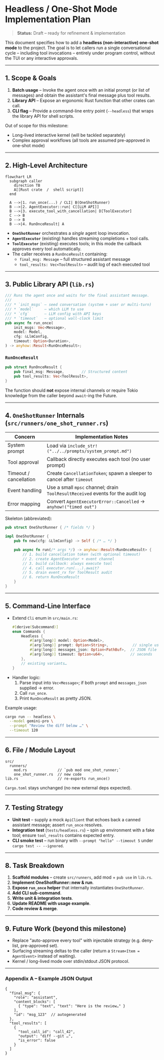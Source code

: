 # Headless / One-Shot Mode Implementation Plan

> **Status:** Draft – ready for refinement & implementation

This document specifies how to add a **headless (non-interactive) one-shot mode** to the project.  The goal is to let callers run a single conversational cycle – including tool invocations – entirely under program control, without the TUI or any interactive approvals.

---

## 1. Scope & Goals

1. **Batch usage** – Invoke the agent once with an initial prompt (or list of messages) and obtain the assistant's final message plus tool results.
2. **Library API** – Expose an ergonomic Rust function that other crates can call.
3. **CLI flag** – Provide a command-line entry point (`--headless`) that wraps the library API for shell scripts.

Out of scope for this milestone:
* Long-lived interactive kernel (will be tackled separately)
* Complex approval workflows (all tools are assumed pre-approved in one-shot mode)

---

## 2. High-Level Architecture

```mermaid
flowchart LR
  subgraph caller
    direction TB
    A[[Rust crate  /  shell script]]
  end

  A -->|1. run_once(...) / CLI| B(OneShotRunner)
  B -->|2. AgentExecutor::run| C[[LLM API]]
  B -->|3. execute_tool_with_cancellation| D[ToolExecutor]
  C --> B
  D --> B
  B -->|4. RunOnceResult| A
```

* **`OneShotRunner`** orchestrates a _single_ agent loop invocation.
* **`AgentExecutor`** (existing) handles streaming completions + tool calls.
* **`ToolExecutor`** (existing) executes tools; in this mode the callback approves every tool automatically.
* The caller receives a `RunOnceResult` containing:
  * `final_msg: Message` – full structured assistant message
  * `tool_results: Vec<ToolResult>` – audit log of each executed tool

---

## 3. Public Library API (`lib.rs`)

```rust
/// Runs the agent once and waits for the final assistant message.
///
/// * `init_msgs` – seed conversation (system + user or multi-turn)
/// * `model`     – which LLM to use
/// * `cfg`       – LLM config with API keys
/// * `timeout`   – optional wall-clock limit
pub async fn run_once(
    init_msgs: Vec<Message>,
    model: Model,
    cfg: &LlmConfig,
    timeout: Option<Duration>,
) -> anyhow::Result<RunOnceResult>;
```

### `RunOnceResult`
```rust
pub struct RunOnceResult {
    pub final_msg: Message,        // Structured content
    pub tool_results: Vec<ToolResult>,
}
```

The function should **not** expose internal channels or require Tokio knowledge from the caller beyond `await`-ing the Future.

---

## 4. `OneShotRunner` Internals (`src/runners/one_shot_runner.rs`)

| Concern                  | Implementation Notes |
|--------------------------|----------------------|
| System prompt            | Load via `include_str!("../../prompts/system_prompt.md")` |
| Tool approval            | Callback directly executes each tool (no user prompt) |
| Timeout / cancellation   | Create `CancellationToken`; spawn a sleeper to cancel after `timeout` |
| Event handling           | Use a small `mpsc` channel; drain `ToolResultReceived` events for the audit log |
| Error mapping            | Convert `AgentExecutorError::Cancelled` → `anyhow!("timed out")` |

Skeleton (abbreviated):
```rust
pub struct OneShotRunner { /* fields */ }

impl OneShotRunner {
    pub fn new(cfg: &LlmConfig) -> Self { /* … */ }

    pub async fn run(/* args */) -> anyhow::Result<RunOnceResult> {
        // 1. build cancellation token (with optional timeout)
        // 2. create AgentExecutor + event channel
        // 3. build callback: always execute tool
        // 4. call executor.run(...).await?
        // 5. drain event_rx for ToolResult audit
        // 6. return RunOnceResult
    }
}
```

---

## 5. Command-Line Interface

* Extend `Cli` enum in `src/main.rs`:
  ```rust
  #[derive(Subcommand)]
  enum Commands {
      Headless {
          #[arg(long)] model: Option<Model>,
          #[arg(long)] prompt: Option<String>,           // single user message
          #[arg(long)] messages_json: Option<PathBuf>,  // JSON file with Vec<Message>
          #[arg(long)] timeout: Option<u64>,            // seconds
      },
      // existing variants…
  }
  ```
* Handler logic:
  1. Parse input into `Vec<Message>`; if both `prompt` and `messages_json` supplied → error.
  2. Call `run_once`.
  3. Print `RunOnceResult` as pretty JSON.

Example usage:
```bash
cargo run -- headless \
  --model gemini-pro \
  --prompt "Review the diff below …" \
  --timeout 120
```

---

## 6. File / Module Layout

```
src/
  runners/
    mod.rs              // `pub mod one_shot_runner;`
    one_shot_runner.rs  // new code
lib.rs                  // re-exports run_once()
```

`Cargo.toml` stays unchanged (no new external deps expected).

---

## 7. Testing Strategy

* **Unit test** – supply a mock `ApiClient` that echoes back a canned assistant message; assert `run_once` resolves.
* **Integration test** (`tests/headless.rs`) – spin up environment with a fake tool; ensure `tool_results` contains expected entry.
* **CLI smoke test** – run binary with `--prompt "hello" --timeout 5` under `cargo test -- --ignored`.

---

## 8. Task Breakdown

1. **Scaffold modules** – create `src/runners`, add mod + `pub use` in `lib.rs`.
2. **Implement OneShotRunner::new & run**.
3. **Expose `run_once` helper** that internally instantiates `OneShotRunner`.
4. **Add CLI sub-command**.
5. **Write unit & integration tests**.
6. **Update README with usage example**.
7. **Code review & merge**.

---

## 9. Future Work (beyond this milestone)

* Replace "auto-approve every tool" with injectable strategy (e.g. deny-list, pre-approved set).
* Surfacing streaming deltas to the caller (return a `Stream<Item = AgentEvent>` instead of waiting).
* Kernel / long-lived mode over stdin/stdout JSON protocol.

---

### Appendix A – Example JSON Output

```jsonc
{
  "final_msg": {
    "role": "assistant",
    "content_blocks": [
      { "type": "text", "text": "Here is the review…" }
    ],
    "id": "msg_123"  // autogenerated
  },
  "tool_results": [
    {
      "tool_call_id": "call_42",
      "output": "diff --git …",
      "is_error": false
    }
  ]
}
```

